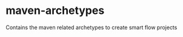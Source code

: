 maven-archetypes
================

Contains the maven related archetypes to create smart flow projects
